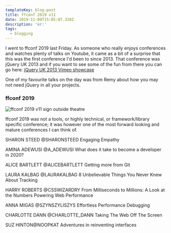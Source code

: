 ```yaml
---
templateKey: blog-post
title: ffconf 2019 v11
date: 2019-11-09T15:05:07.328Z
description: 'or:'
tags:
  - blogging
---
```



I went to ffconf 2019 last Friday. As someone who really enjoys conferences and watches plenty of talks on Youtube, it came as a bit of a surprise that this was the first conference I'd been to since 2013. That conference was jQuery UK 2013 and if you want to see some of the fun from there you can go here: [jQuery UK 2013 Vimeo showcase](https://vimeo.com/showcase/2509484)

One of my favourite talks on the day was from Remy about how you may not need jQuery in all your projects. 

### ffconf 2019

![ffconf 2019 v11 sign outside theatre](https://res.cloudinary.com/lazydayed/image/upload/v1573496186/IMG_20191108_142802_1_hl5jhv.jpg)

ffconf 2019 was not a tools, or highly technical, or framework/library specific conference; it was however one of the most forward looking and mature conferences I can think of. 

SHARON STEED @SHARONSTEED
Engaging Empathy

AMINA ADEWUSI @A_ADEWUSI
What does it take to become a developer in 2020?

ALICE BARTLETT @ALICEBARTLETT
Getting more from Git

LAURA KALBAG @LAURAKALBAG
8 Unbelievable Things You Never Knew About Tracking

HARRY ROBERTS @CSSWIZARDRY
From Milliseconds to Millions: A Look at the Numbers Powering Web Performance

ANNA MIGAS @SZYNSZYLISZYS
Effortless Performance Debugging

CHARLOTTE DANN @CHARLOTTE_DANN
Taking The Web Off The Screen

SUZ HINTON@NOOPKAT
Adventures in reinventing interfaces

